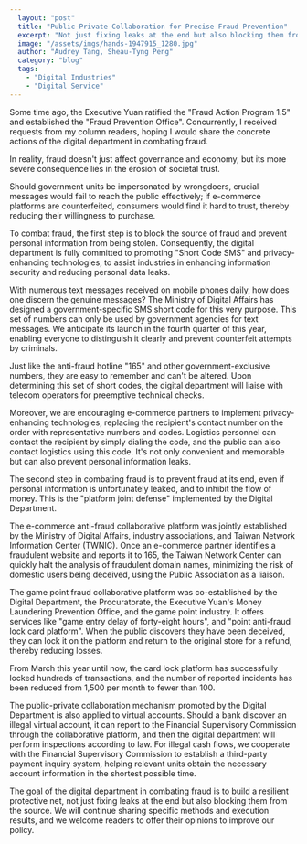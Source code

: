 ```yaml
---
  layout: "post"
  title: "Public-Private Collaboration for Precise Fraud Prevention"
  excerpt: "Not just fixing leaks at the end but also blocking them from the source."
  image: "/assets/imgs/hands-1947915_1280.jpg"
  author: "Audrey Tang, Sheau-Tyng Peng"
  category: "blog"
  tags: 
    - "Digital Industries"
    - "Digital Service"
---
```


Some time ago, the Executive Yuan ratified the "Fraud Action Program 1.5" and established the "Fraud Prevention Office". Concurrently, I received requests from my column readers, hoping I would share the concrete actions of the digital department in combating fraud.

In reality, fraud doesn't just affect governance and economy, but its more severe consequence lies in the erosion of societal trust.

Should government units be impersonated by wrongdoers, crucial messages would fail to reach the public effectively; if e-commerce platforms are counterfeited, consumers would find it hard to trust, thereby reducing their willingness to purchase.

To combat fraud, the first step is to block the source of fraud and prevent personal information from being stolen. Consequently, the digital department is fully committed to promoting "Short Code SMS" and privacy-enhancing technologies, to assist industries in enhancing information security and reducing personal data leaks.

With numerous text messages received on mobile phones daily, how does one discern the genuine messages? The Ministry of Digital Affairs has designed a government-specific SMS short code for this very purpose. This set of numbers can only be used by government agencies for text messages. We anticipate its launch in the fourth quarter of this year, enabling everyone to distinguish it clearly and prevent counterfeit attempts by criminals.

Just like the anti-fraud hotline "165" and other government-exclusive numbers, they are easy to remember and can't be altered. Upon determining this set of short codes, the digital department will liaise with telecom operators for preemptive technical checks.

Moreover, we are encouraging e-commerce partners to implement privacy-enhancing technologies, replacing the recipient's contact number on the order with representative numbers and codes. Logistics personnel can contact the recipient by simply dialing the code, and the public can also contact logistics using this code. It's not only convenient and memorable but can also prevent personal information leaks.

The second step in combating fraud is to prevent fraud at its end, even if personal information is unfortunately leaked, and to inhibit the flow of money. This is the "platform joint defense" implemented by the Digital Department.

The e-commerce anti-fraud collaborative platform was jointly established by the Ministry of Digital Affairs, industry associations, and Taiwan Network Information Center (TWNIC). Once an e-commerce partner identifies a fraudulent website and reports it to 165, the Taiwan Network Center can quickly halt the analysis of fraudulent domain names, minimizing the risk of domestic users being deceived, using the Public Association as a liaison.

The game point fraud collaborative platform was co-established by the Digital Department, the Procuratorate, the Executive Yuan's Money Laundering Prevention Office, and the game point industry. It offers services like "game entry delay of forty-eight hours", and "point anti-fraud lock card platform". When the public discovers they have been deceived, they can lock it on the platform and return to the original store for a refund, thereby reducing losses.

From March this year until now, the card lock platform has successfully locked hundreds of transactions, and the number of reported incidents has been reduced from 1,500 per month to fewer than 100.

The public-private collaboration mechanism promoted by the Digital Department is also applied to virtual accounts. Should a bank discover an illegal virtual account, it can report to the Financial Supervisory Commission through the collaborative platform, and then the digital department will perform inspections according to law. For illegal cash flows, we cooperate with the Financial Supervisory Commission to establish a third-party payment inquiry system, helping relevant units obtain the necessary account information in the shortest possible time.

The goal of the digital department in combating fraud is to build a resilient protective net, not just fixing leaks at the end but also blocking them from the source. We will continue sharing specific methods and execution results, and we welcome readers to offer their opinions to improve our policy.
